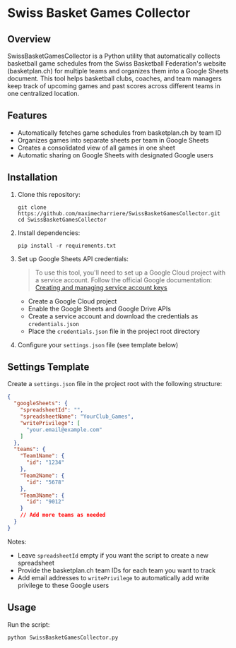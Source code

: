 # Swiss Basket Games Collector

## Overview
SwissBasketGamesCollector is a Python utility that automatically collects basketball game schedules from the Swiss Basketball Federation's website (basketplan.ch) for multiple teams and organizes them into a Google Sheets document. This tool helps basketball clubs, coaches, and team managers keep track of upcoming games and past scores across different teams in one centralized location.

## Features
- Automatically fetches game schedules from basketplan.ch by team ID
- Organizes games into separate sheets per team in Google Sheets
- Creates a consolidated view of all games in one sheet
- Automatic sharing on Google Sheets with designated Google users

## Installation

1. Clone this repository:
   ```
   git clone https://github.com/maximecharriere/SwissBasketGamesCollector.git
   cd SwissBasketGamesCollector
   ```

2. Install dependencies:
   ```
   pip install -r requirements.txt
   ```

3. Set up Google Sheets API credentials:

   > To use this tool, you'll need to set up a Google Cloud project with a service account. Follow the official Google documentation:  
   > [Creating and managing service account keys](https://cloud.google.com/iam/docs/creating-managing-service-account-keys)

   - Create a Google Cloud project
   - Enable the Google Sheets and Google Drive APIs
   - Create a service account and download the credentials as `credentials.json`
   - Place the `credentials.json` file in the project root directory

4. Configure your `settings.json` file (see template below)

## Settings Template

Create a `settings.json` file in the project root with the following structure:

```json
{
  "googleSheets": {
    "spreadsheetId": "",
    "spreadsheetName": "YourClub_Games",
    "writePrivilege": [
      "your.email@example.com"
    ]
  },
  "teams": {
    "Team1Name": {
      "id": "1234"
    },
    "Team2Name": {
      "id": "5678"
    },
    "Team3Name": {
      "id": "9012"
    }
    // Add more teams as needed
  }
}
```

Notes:
- Leave `spreadsheetId` empty if you want the script to create a new spreadsheet
- Provide the basketplan.ch team IDs for each team you want to track
- Add email addresses to `writePrivilege` to automatically add write privilege to these Google users

## Usage

Run the script:

```python
python SwissBasketGamesCollector.py
```